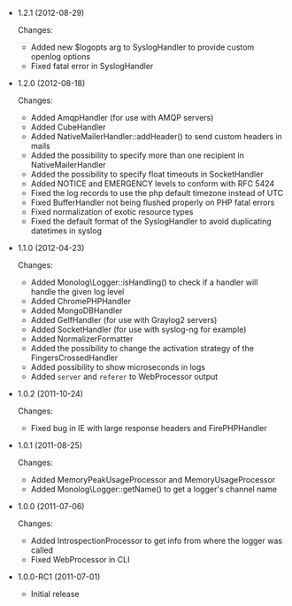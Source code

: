 * 1.2.1 (2012-08-29)

  Changes:

    * Added new $logopts arg to SyslogHandler to provide custom openlog options
    * Fixed fatal error in SyslogHandler

* 1.2.0 (2012-08-18)

  Changes:

    * Added AmqpHandler (for use with AMQP servers)
    * Added CubeHandler
    * Added NativeMailerHandler::addHeader() to send custom headers in mails
    * Added the possibility to specify more than one recipient in NativeMailerHandler
    * Added the possibility to specify float timeouts in SocketHandler
    * Added NOTICE and EMERGENCY levels to conform with RFC 5424
    * Fixed the log records to use the php default timezone instead of UTC
    * Fixed BufferHandler not being flushed properly on PHP fatal errors
    * Fixed normalization of exotic resource types
    * Fixed the default format of the SyslogHandler to avoid duplicating datetimes in syslog

* 1.1.0 (2012-04-23)

  Changes:

    * Added Monolog\Logger::isHandling() to check if a handler will
      handle the given log level
    * Added ChromePHPHandler
    * Added MongoDBHandler
    * Added GelfHandler (for use with Graylog2 servers)
    * Added SocketHandler (for use with syslog-ng for example)
    * Added NormalizerFormatter
    * Added the possibility to change the activation strategy of the FingersCrossedHandler
    * Added possibility to show microseconds in logs
    * Added `server` and `referer` to WebProcessor output

* 1.0.2 (2011-10-24)

  Changes:

    * Fixed bug in IE with large response headers and FirePHPHandler

* 1.0.1 (2011-08-25)

  Changes:

    * Added MemoryPeakUsageProcessor and MemoryUsageProcessor
    * Added Monolog\Logger::getName() to get a logger's channel name

* 1.0.0 (2011-07-06)

  Changes:

    * Added IntrospectionProcessor to get info from where the logger was called
    * Fixed WebProcessor in CLI

* 1.0.0-RC1 (2011-07-01)

  * Initial release

